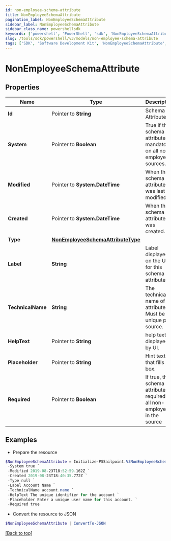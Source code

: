 ```yaml
---
id: non-employee-schema-attribute
title: NonEmployeeSchemaAttribute
pagination_label: NonEmployeeSchemaAttribute
sidebar_label: NonEmployeeSchemaAttribute
sidebar_class_name: powershellsdk
keywords: ['powershell', 'PowerShell', 'sdk', 'NonEmployeeSchemaAttribute', 'NonEmployeeSchemaAttribute'] 
slug: /tools/sdk/powershell/v3/models/non-employee-schema-attribute
tags: ['SDK', 'Software Development Kit', 'NonEmployeeSchemaAttribute', 'NonEmployeeSchemaAttribute']
---
```



# NonEmployeeSchemaAttribute

## Properties

Name | Type | Description | Notes
------------ | ------------- | ------------- | -------------
**Id** |  Pointer to **String** | Schema Attribute Id | [optional] 
**System** |  Pointer to **Boolean** | True if this schema attribute is mandatory on all non-employees sources. | [optional] [default to $false]
**Modified** |  Pointer to **System.DateTime** | When the schema attribute was last modified. | [optional] 
**Created** |  Pointer to **System.DateTime** | When the schema attribute was created. | [optional] 
**Type** |  [**NonEmployeeSchemaAttributeType**](non-employee-schema-attribute-type) |  | [required]
**Label** |  **String** | Label displayed on the UI for this schema attribute. | [required]
**TechnicalName** |  **String** | The technical name of the attribute. Must be unique per source. | [required]
**HelpText** |  Pointer to **String** | help text displayed by UI. | [optional] 
**Placeholder** |  Pointer to **String** | Hint text that fills UI box. | [optional] 
**Required** |  Pointer to **Boolean** | If true, the schema attribute is required for all non-employees in the source | [optional] [default to $false]

## Examples

- Prepare the resource
```powershell
$NonEmployeeSchemaAttribute = Initialize-PSSailpoint.V3NonEmployeeSchemaAttribute  -Id ac110005-7156-1150-8171-5b292e3e0084 `
 -System true `
 -Modified 2019-08-23T18:52:59.162Z `
 -Created 2019-08-23T18:40:35.772Z `
 -Type null `
 -Label Account Name `
 -TechnicalName account.name `
 -HelpText The unique identifier for the account `
 -Placeholder Enter a unique user name for this account. `
 -Required true
```

- Convert the resource to JSON
```powershell
$NonEmployeeSchemaAttribute | ConvertTo-JSON
```


[[Back to top]](#) 

